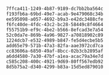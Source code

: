 
                7ffca411-1249-4b87-9189-dc7bb2ba564c
                f193fb6a-69bd-49e7-acab-9e479068c34b
                ee595098-a057-4692-b9a3-e42dc3488cfe
                f6fc40de-4fdc-43c2-bc28-58449c8f4664
                f55751b9-ef9c-4be2-b566-8efcad3e7a54
                52c0da7e-869b-4a96-9827-a70818902c89
                1224dcb7-e532-4989-b847-fe5d4ecbe5b5
                add65e79-571b-47a3-82fa-aae3972cd7ca
                cc83606a-6850-49af-8bcc-02b3cb2895af
                a6dd4580-7a30-47bf-a1ea-acac79a34e7d
                c585c208-400c-4921-9d69-80ff567edb92
                8d5b75a2-d340-4299-b83a-15d5ed879010
                
